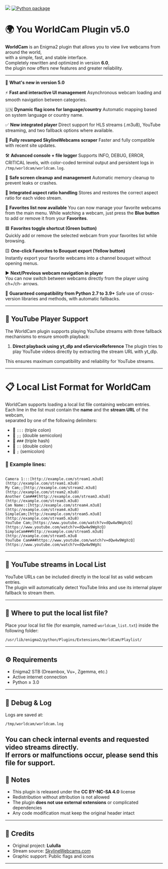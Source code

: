 ![](https://komarev.com/ghpvc/?username=Belfagor2005) [![Python package](https://github.com/Belfagor2005/WorldCam/actions/workflows/pylint.yml/badge.svg)](https://github.com/Belfagor2005/WorldCam/actions/workflows/pylint.yml)

# 🌍 You WorldCam Plugin v5.0

**WorldCam** is an Enigma2 plugin that allows you to view live webcams from around the world,  
with a simple, fast, and stable interface.  
Completely rewritten and optimized in version **6.0**,  
the plugin now offers new features and greater reliability.

---

🚀 **What's new in version 5.0**

⚡️ **Fast and interactive UI management**
Asynchronous webcam loading and smooth navigation between categories.

🇺🇳 **Dynamic flag icons for language/country**
Automatic mapping based on system language or country name.

✅ **New integrated player**
Direct support for HLS streams (.m3u8), YouTube streaming, and two fallback options where available.

🔎 **Fully revamped SkylineWebcams scraper**
Faster and fully compatible with recent site updates.

🛠️ **Advanced console + file logger**
Supports INFO, DEBUG, ERROR, CRITICAL levels, with color-coded terminal output and persistent logs in `/tmp/worldcam/worldcam.log`.

🧹 **Safe screen cleanup and management**
Automatic memory cleanup to prevent leaks or crashes.

🔁 **Integrated aspect ratio handling**
Stores and restores the correct aspect ratio for each video stream.

📁 **Favorites list now available**
You can now manage your favorite webcams from the main menu.
While watching a webcam, just press the **Blue button** to add or remove it from your **Favorites**.

🟩 **Favorites toggle shortcut (Green button)**  
Quickly add or remove the selected webcam from your favorites list while browsing.

🟨 **One-click Favorites to Bouquet export (Yellow button)**  
Instantly export your favorite webcams into a channel bouquet without opening menus.

▶️ **Next/Previous webcam navigation in player**  
You can now switch between webcams directly from the player using ch+/ch- arrows.

🧩 **Guaranteed compatibility from Python 2.7 to 3.9+**
Safe use of cross-version libraries and methods, with automatic fallbacks.

---

## 🎥 YouTube Player Support

The WorldCam plugin supports playing YouTube streams with three fallback mechanisms to ensure smooth playback:

1. **Direct playback using yt\_dlp and eServiceReference**
   The plugin tries to play YouTube videos directly by extracting the stream URL with yt\_dlp.

This ensures maximum compatibility and reliability for YouTube streams.

---

# 📋 Local List Format for WorldCam

WorldCam supports loading a local list file containing webcam entries.  
Each line in the list must contain the **name** and the **stream URL** of the webcam,  
separated by one of the following delimiters:

* 🔹 `:::` (triple colon)  
* 🔹 `;;` (double semicolon)  
* 🔹 `###` (triple hash)  
* 🔹 `::` (double colon)  
* 🔹 `;` (semicolon)  

### 📝 Example lines:

```

Camera 1:::[http://example.com/stream1.m3u8](http://example.com/stream1.m3u8)
My Cam;;[http://example.com/stream2.m3u8](http://example.com/stream2.m3u8)
Another Cam###[http://example.com/stream3.m3u8](http://example.com/stream3.m3u8)
Cam Name::[http://example.com/stream4.m3u8](http://example.com/stream4.m3u8)
SimpleCam;[http://example.com/stream5.m3u8](http://example.com/stream5.m3u8)
YouTube Cam;[https://www.youtube.com/watch?v=dQw4w9WgXcQ](https://www.youtube.com/watch?v=dQw4w9WgXcQ)
SimpleCam###http://example.com/stream5.m3u8](http://example.com/stream5.m3u8
YouTube Cam###https://www.youtube.com/watch?v=dQw4w9WgXcQ](https://www.youtube.com/watch?v=dQw4w9WgXc
```

---

## 🎥 YouTube streams in Local List

YouTube URLs can be included directly in the local list as valid webcam entries.  
The plugin will automatically detect YouTube links and use its internal player fallback to stream them.

---

## 📂 Where to put the local list file?

Place your local list file (for example, named `worldcam_list.txt`) inside the following folder:

```
/usr/lib/enigma2/python/Plugins/Extensions/WorldCam/Playlist/
```

---

## ⚙️ Requirements
- Enigma2 STB (Dreambox, Vu+, Zgemma, etc.)  
- Active internet connection  
- Python ≥ 3.0
---

## 🧪 Debug & Log
Logs are saved at:  

```
/tmp/worldcam/worldcam.log
```

You can check internal events and requested video streams directly.  
If errors or malfunctions occur, please send this file for support.
---

## 📌 Notes

- This plugin is released under the **CC BY-NC-SA 4.0** license  
- Redistribution without attribution is not allowed  
- The plugin **does not use external extensions** or complicated dependencies  
- Any code modification must keep the original header intact

---

## 🙏 Credits

- Original project: **Lululla**  
- Stream source: [SkylineWebcams.com](https://www.skylinewebcams.com)  
- Graphic support: Public flags and icons

---
```

